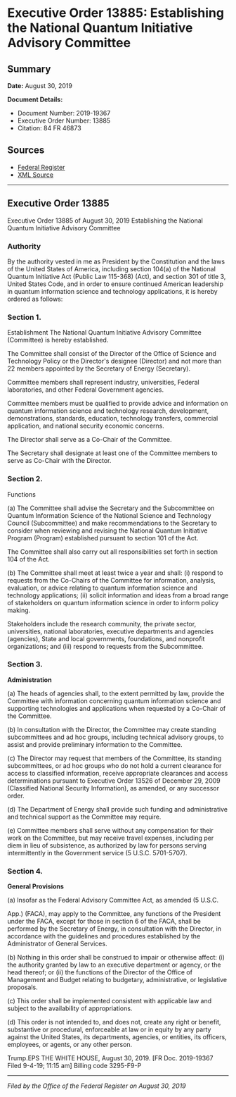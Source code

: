 # Executive Order 13885: Establishing the National Quantum Initiative Advisory Committee

## Summary

**Date:** August 30, 2019

**Document Details:**
- Document Number: 2019-19367
- Executive Order Number: 13885
- Citation: 84 FR 46873

## Sources
- [Federal Register](https://www.federalregister.gov/documents/2019/09/05/2019-19367/establishing-the-national-quantum-initiative-advisory-committee)
- [XML Source](https://www.federalregister.gov/documents/full_text/xml/2019/09/05/2019-19367.xml)

---

## Executive Order 13885

Executive Order 13885 of August 30, 2019
Establishing the National Quantum Initiative Advisory Committee
### Authority

By the authority vested in me as President by the Constitution and the laws of the United States of America, including section 104(a) of the National Quantum Initiative Act (Public Law 115-368) (Act), and section 301 of title 3, United States Code, and in order to ensure continued American leadership in quantum information science and technology applications, it is hereby ordered as follows:
### Section 1.

Establishment
The National Quantum Initiative Advisory Committee (Committee) is hereby established.

The Committee shall consist of the Director of the Office of Science and Technology Policy or the Director's designee (Director) and not more than 22 members appointed by the Secretary of Energy (Secretary).

Committee members shall represent industry, universities, Federal laboratories, and other Federal Government agencies.

Committee members must be qualified to provide advice and information on quantum information science and technology research, development, demonstrations, standards, education, technology transfers, commercial application, and national security economic concerns.

The Director shall serve as a Co-Chair of the Committee.

The Secretary shall designate at least one of the Committee members to serve as Co-Chair with the Director.
### Section 2.

Functions

(a) The Committee shall advise the Secretary and the Subcommittee on Quantum Information Science of the National Science and Technology Council (Subcommittee) and make recommendations to the Secretary to consider when reviewing and revising the National Quantum Initiative Program (Program) established pursuant to section 101 of the Act.

The Committee shall also carry out all responsibilities set forth in section 104 of the Act.

(b) The Committee shall meet at least twice a year and shall:
    (i) respond to requests from the Co-Chairs of the Committee for information, analysis, evaluation, or advice relating to quantum information science and technology applications;
    (ii) solicit information and ideas from a broad range of stakeholders on quantum information science in order to inform policy making.

Stakeholders include the research community, the private sector, universities, national laboratories, executive departments and agencies (agencies), State and local governments, foundations, and nonprofit organizations; and
    (iii) respond to requests from the Subcommittee.
### Section 3.

**Administration**

(a) The heads of agencies shall, to the extent permitted by law, provide the Committee with information concerning quantum information science and supporting technologies and applications when requested by a Co-Chair of the Committee.

(b) In consultation with the Director, the Committee may create standing subcommittees and ad hoc groups, including technical advisory groups, to assist and provide preliminary information to the Committee.

(c) The Director may request that members of the Committee, its standing subcommittees, or ad hoc groups who do not hold a current clearance for access to classified information, receive appropriate clearances and access determinations pursuant to Executive Order 13526 of December 29, 2009 
(Classified National Security Information), as amended, or any successor order.

(d) The Department of Energy shall provide such funding and administrative and technical support as the Committee may require.

(e) Committee members shall serve without any compensation for their work on the Committee, but may receive travel expenses, including per diem in lieu of subsistence, as authorized by law for persons serving intermittently in the Government service (5 U.S.C. 5701-5707).
### Section 4.

**General Provisions**

(a) Insofar as the Federal Advisory Committee Act, as amended (5 U.S.C.

App.) (FACA), may apply to the Committee, any functions of the President under the FACA, except for those in section 6 of the FACA, shall be performed by the Secretary of Energy, in consultation with the Director, in accordance with the guidelines and procedures established by the Administrator of General Services.

(b) Nothing in this order shall be construed to impair or otherwise affect:
    (i) the authority granted by law to an executive department or agency, or the head thereof; or
    (ii) the functions of the Director of the Office of Management and Budget relating to budgetary, administrative, or legislative proposals.

(c) This order shall be implemented consistent with applicable law and subject to the availability of appropriations.

(d) This order is not intended to, and does not, create any right or benefit, substantive or procedural, enforceable at law or in equity by any party against the United States, its departments, agencies, or entities, its officers, employees, or agents, or any other person.

Trump.EPS
THE WHITE HOUSE,
August 30, 2019.
[FR Doc. 2019-19367 
Filed 9-4-19; 11:15 am]
Billing code 3295-F9-P

---

*Filed by the Office of the Federal Register on August 30, 2019*
